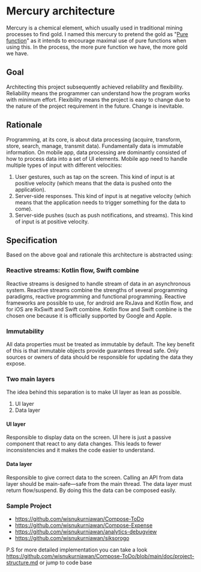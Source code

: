 # Mercury architecture

Mercury is a chemical element, which usually used in traditional mining processes to find gold. I named this mercury to pretend the gold as "[Pure function](https://en.wikipedia.org/wiki/Pure_function)" as it intends to encourage maximal use of pure functions when using this. In the process, the more pure function we have, the more gold we have.

## Goal

Architecting this project subsequently achieved reliability and flexibility. Reliability means the programmer can understand how the program works with minimum effort. Flexibility means the project
is easy to change due to the nature of the project requirement in the future. Change is inevitable.

## Rationale

Programming, at its core, is about data processing (acquire, transform, store, search, manage, transmit data). Fundamentally data is immutable information. On mobile app, data processing are
dominantly consisted of how to process data into a set of UI elements. Mobile app need to handle multiple types of input with different velocities:

1. User gestures, such as tap on the screen. This kind of input is at positive velocity (which means that the data is pushed onto the application).
2. Server-side responses. This kind of input is at negative velocity (which means that the application needs to trigger something for the data to come).
3. Server-side pushes (such as push notifications, and streams). This kind of input is at positive velocity.

## Specification

Based on the above goal and rationale this architecture is abstracted using:

### Reactive streams: Kotlin flow, Swift combine

Reactive streams is designed to handle stream of data in an asynchronous system. Reactive streams combine the strengths of several programming paradigms, reactive programming and functional
programming. Reactive frameworks are possible to use, for android are RxJava and Kotlin flow, and for iOS are RxSwift and Swift combine. Kotlin flow and Swift combine is the chosen one because it is officially supported by Google and Apple.

### Immutability

All data properties must be treated as immutable by default. The key benefit of this is that immutable objects provide guarantees thread safe. Only sources or owners of data should be responsible for
updating the data they expose.

### Two main layers

The idea behind this separation is to make UI layer as lean as possible.

1. UI layer
2. Data layer

#### UI layer

Responsible to display data on the screen. UI here is just a passive component that react to any data changes. This leads to fewer inconsistencies and it makes the code easier to understand.

#### Data layer

Responsible to give correct data to the screen. Calling an API from data layer should be main-safe—safe from the main thread. The data layer must return flow/suspend. By doing this the data can be
composed easily.

### Sample Project

- https://github.com/wisnukurniawan/Compose-ToDo
- https://github.com/wisnukurniawan/Compose-Expense
- https://github.com/wisnukurniawan/analytics-debugview
- https://github.com/wisnukurniawan/siksorogo

P.S for more detailed implementation you can take a look https://github.com/wisnukurniawan/Compose-ToDo/blob/main/doc/project-structure.md or jump to code base
